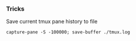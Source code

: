 
### Tricks

Save current tmux pane history to file
```
capture-pane -S -100000; save-buffer ./tmux.log
```
